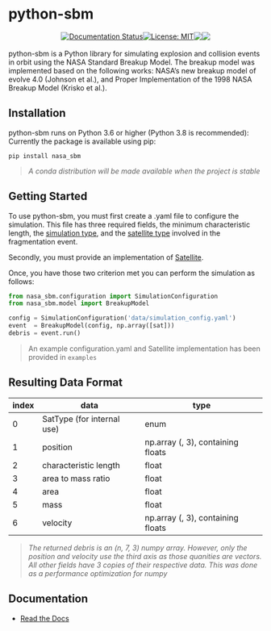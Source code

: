 # python-sbm

<div style="display:flex; flex-direction: row; justify-content: center; align-items: center">
  <a href='https://python-sbm.readthedocs.io/en/latest/?badge=latest'>
    <img src='https://readthedocs.org/projects/python-sbm/badge/?version=latest' alt='Documentation Status' />
  </a>
  <a href="https://github.com/ReeceHumphreys/python-sbm/blob/main/LICENSE">
    <img alt="License: MIT" src="https://img.shields.io/github/license/ReeceHumphreys/python-sbm" target="_blank" />
  </a>
  <img src="https://img.shields.io/lgtm/grade/python/github/ReeceHumphreys/python-sbm" target="_blank"/>
  <a href="https://pypi.org/project/nasa_sbm/">
    <img src="https://img.shields.io/pypi/v/nasa_sbm"target="_blank"/>
  </a>
</div>

<br>
python-sbm is a Python library for simulating explosion and collision events in orbit using the NASA Standard Breakup Model. The breakup model was implemented based on the following works: NASA’s new breakup model of evolve 4.0 (Johnson et al.), and Proper Implementation of the 1998 NASA Breakup Model (Krisko et al.).

## Installation
python-sbm runs on Python 3.6 or higher (Python 3.8 is recommended):
Currently the package is available using pip:
```
pip install nasa_sbm
```
>*A conda distribution will be made available when the project is stable*

## Getting Started

To use python-sbm, you must first create a .yaml file to configure the simulation.
This file has three required fields, the minimum characteristic length, the [simulation type](https://nasa-breakup-model-python.readthedocs.io/en/latest/_autosummary/nasa_sbm.configuration.SimulationType.html),
and the [satellite type](https://nasa-breakup-model-python.readthedocs.io/en/latest/_autosummary/nasa_sbm.configuration.SatType.html)
involved in the fragmentation event.

Secondly, you must provide an implementation of [Satellite](https://nasa-breakup-model-python.readthedocs.io/en/latest/_autosummary/nasa_sbm.satellite.Satellite.html).

Once, you have those two criterion met you can perform the simulation as follows:

```python
from nasa_sbm.configuration import SimulationConfiguration
from nasa_sbm.model import BreakupModel

config = SimulationConfiguration('data/simulation_config.yaml')
event  = BreakupModel(config, np.array([sat]))
debris = event.run()
```
> An example configuration.yaml and Satellite implementation has been provided in `examples`

## Resulting Data Format

| index | data                       | type                               |
|-------|----------------------------|------------------------------------|
| 0     | SatType (for internal use) | enum                               |
| 1     | position                   | np.array (, 3), containing floats  |
| 2     | characteristic length      | float                              |
| 3     | area to mass ratio         | float                              |
| 4     | area                       | float                              |
| 5     | mass                       | float                              |
| 6     | velocity                   | np.array (, 3), containing floats  |

>*The returned debris is an (n, 7, 3) numpy array. However, only the position and velocity use the third axis as those quanities are vectors.*
>*All other fields have 3 copies of their respective data. This was done as a performance optimization for numpy*

## Documentation
- [Read the Docs](https://nasa-breakup-model-python.readthedocs.io/en/latest/)
